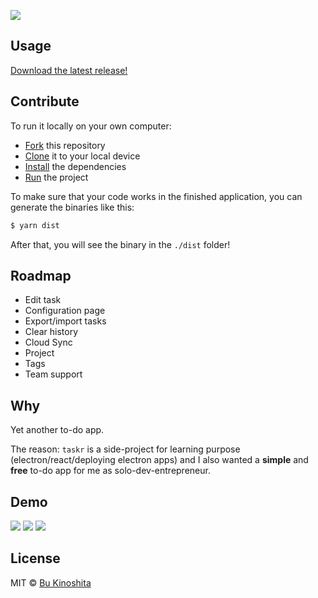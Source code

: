 ![](https://github.com/bukinoshita/taskr/blob/master/media/banner.png)

## Usage

[Download the latest release!](https://github.com/bukinoshita/taskr/releases/download/0.0.1/taskr-0.0.1-mac.zip)

## Contribute

To run it locally on your own computer:

* [Fork](https://help.github.com/articles/fork-a-repo/) this repository
* [Clone](https://help.github.com/articles/cloning-a-repository/) it to your
  local device
* [Install](https://yarnpkg.com/en/docs/cli/install) the dependencies
* [Run](https://github.com/bukinoshita/taskr/blob/master/package.json#L10) the
  project

To make sure that your code works in the finished application, you can generate
the binaries like this:

```bash
$ yarn dist
```

After that, you will see the binary in the `./dist` folder!

## Roadmap

* Edit task
* Configuration page
* Export/import tasks
* Clear history
* Cloud Sync
* Project
* Tags
* Team support

## Why

Yet another to-do app.

The reason: `taskr` is a side-project for learning purpose
(electron/react/deploying electron apps) and I also wanted a **simple** and
**free** to-do app for me as solo-dev-entrepreneur.

## Demo

![](https://github.com/bukinoshita/taskr/blob/master/media/taskr.gif)
![](https://github.com/bukinoshita/taskr/blob/master/media/taskr.png)
![](https://github.com/bukinoshita/taskr/blob/master/media/new-task.png)

## License

MIT © [Bu Kinoshita](https://bukinoshita.io)
